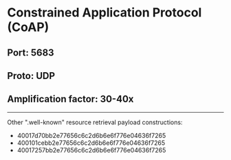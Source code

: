 # Constrained Application Protocol (CoAP)

## Port: 5683

## Proto: UDP

## Amplification factor: 30-40x

---

Other ".well-known" resource retrieval payload constructions:

- 40017d70bb2e77656c6c2d6b6e6f776e04636f7265
- 400101cebb2e77656c6c2d6b6e6f776e04636f7265
- 40017257bb2e77656c6c2d6b6e6f776e04636f7265
